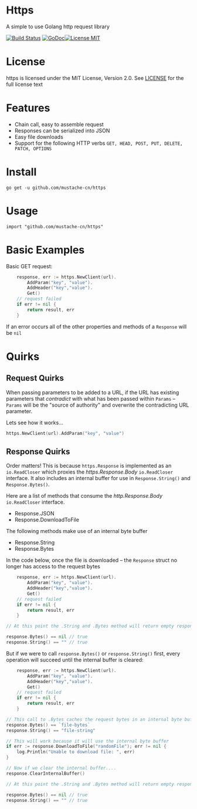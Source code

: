 # Https
A simple to use Golang http request library

[![Build Status](https://img.shields.io/badge/build-passing-brightgreen)](https://github.com/mustache-cn/https) [![GoDoc](https://pkg.go.dev/badge/github.com/mustache-cn/https?utm_source=godoc)](https://godoc.org/github.com/mustache-cn/https)[![License MIT](https://img.shields.io/github/license/mustache-cn/https)](https://github.com/mustache-cn/https)


License
======

https is licensed under the MIT License, Version 2.0. See [LICENSE](LICENSE) for the full license text

Features
========

- Chain call, easy to assemble request
- Responses can be serialized into JSON
- Easy file downloads
- Support for the following HTTP verbs `GET, HEAD, POST, PUT, DELETE, PATCH, OPTIONS`

Install
=======
`go get -u github.com/mustache-cn/https`

Usage
======
`import "github.com/mustache-cn/https"`

Basic Examples
=========
Basic GET request:

```go
	response, err := https.NewClient(url).
		AddParam("key", "value").
		AddHeader("key","value").
		Get()
	// request failed
	if err != nil {
		return result, err
	}
```

If an error occurs all of the other properties and methods of a `Response` will be `nil`

Quirks
=======
## Request Quirks

When passing parameters to be added to a URL, if the URL has existing parameters that *_contradict_* with what has been passed within `Params` – `Params` will be the "source of authority" and overwrite the contradicting URL parameter.

Lets see how it works...

```go
https.NewClient(url).AddParam("key", "value")
```

## Response Quirks

Order matters! This is because `https.Response` is implemented as an `io.ReadCloser` which proxies the *https.Response.Body* `io.ReadCloser` interface. It also includes an internal buffer for use in `Response.String()` and `Response.Bytes()`.

Here are a list of methods that consume the *http.Response.Body* `io.ReadCloser` interface.

- Response.JSON
- Response.DownloadToFile

The following methods make use of an internal byte buffer

- Response.String
- Response.Bytes

In the code below, once the file is downloaded – the `Response` struct no longer has access to the request bytes

```go
	response, err := https.NewClient(url).
		AddParam("key", "value").
		AddHeader("key","value").
		Get()
	// request failed
	if err != nil {
		return result, err
	}

// At this point the .String and .Bytes method will return empty responses

response.Bytes() == nil // true
response.String() == "" // true

```

But if we were to call `response.Bytes()` or `response.String()` first, every operation will succeed until the internal buffer is cleared:

```go
	response, err := https.NewClient(url).
		AddParam("key", "value").
		AddHeader("key","value").
		Get()
	// request failed
	if err != nil {
		return result, err
	}

// This call to .Bytes caches the request bytes in an internal byte buffer – which can be used again and again until it is cleared
response.Bytes() == `file-bytes`
response.String() == "file-string"

// This will work because it will use the internal byte buffer
if err := response.DownloadToFile("randomFile"); err != nil {
	log.Println("Unable to download file: ", err)
}

// Now if we clear the internal buffer....
response.ClearInternalBuffer()

// At this point the .String and .Bytes method will return empty responses

response.Bytes() == nil // true
response.String() == "" // true
```